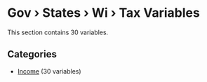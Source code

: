 # Gov › States › Wi › Tax Variables

This section contains 30 variables.

## Categories

- [Income](income/index.md) (30 variables)
